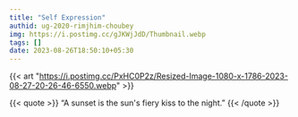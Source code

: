 ```yaml
---
title: "Self Expression"
authid: ug-2020-rimjhim-choubey
img: https://i.postimg.cc/gJKWjJdD/Thumbnail.webp
tags: []
date: 2023-08-26T18:50:10+05:30
---
```


{{< art "https://i.postimg.cc/PxHC0P2z/Resized-Image-1080-x-1786-2023-08-27-20-26-46-6550.webp" >}}

{{< quote >}}
“A sunset is the sun's fiery kiss to the night.”
  {{< /quote >}}